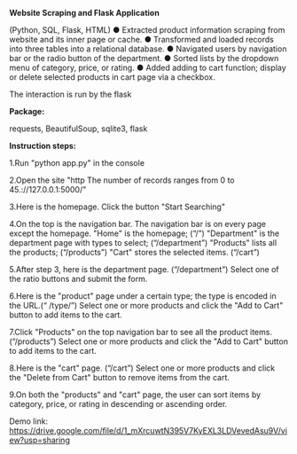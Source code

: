 **Website Scraping and Flask Application** 

(Python, SQL, Flask, HTML)
●	Extracted product information scraping from website and its inner page or cache. 
●	Transformed and loaded records into three tables into a relational database. 
●	Navigated users by navigation bar or the radio button of the department. 
●	Sorted lists by the dropdown menu of category, price, or rating. 
●	Added adding to cart function; display or delete selected products in cart page via a checkbox. 





The interaction is run by the flask


**Package:**

requests, BeautifulSoup, sqlite3, flask


**Instruction steps:**

1.Run "python app.py" in the console

2.Open the site "http The number of records ranges from 0 to 45.://127.0.0.1:5000/"

3.Here is the homepage. Click the button "Start Searching"

4.On the top is the navigation bar. The navigation bar is on every page except the homepage.
    "Home" is the homepage; (“/”)
    "Department" is the department page with types to select; (“/department”)
    "Products" lists all the products; (“/products”)
    "Cart" stores the selected items. (“/cart”)

5.After step 3, here is the department page. (“/department”)
    Select one of the ratio buttons and submit the form.

6.Here is the "product" page under a certain type; the type is encoded in the URL.(“ /type/<type>”)
    Select one or more products and click the "Add to Cart" button to add items to the cart.

7.Click "Products" on the top navigation bar to see all the product items. (“/products”)
    Select one or more products and click the "Add to Cart" button to add items to the cart.

8.Here is the "cart" page. (“/cart”) 
    Select one or more products and click the "Delete from Cart" button to remove items from the cart.

9.On both the "products" and "cart" page, the user can sort items by category, price, or rating in descending or ascending order.


Demo link:
https://drive.google.com/file/d/1_mXrcuwtN395V7KyEXL3LDVevedAsu9V/view?usp=sharing

